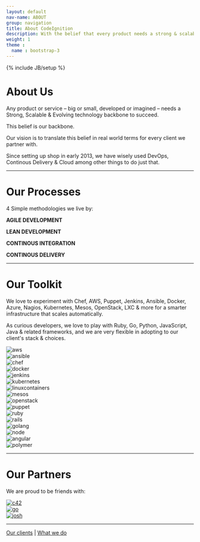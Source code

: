 ```yaml
---
layout: default
nav-name: ABOUT
group: navigation
title: About CodeIgnition
description: With the belief that every product needs a strong & scalable technology core, since 2013 CodeIgnition has used Continuous Delivery & Integration and Agile & Lean Development to strengthen Codebases & Infrastructures for clients around the world.
weight: 1
theme :
  name : bootstrap-3
---
```

{% include JB/setup %}

<h1>About Us</h1>
<div class="content-block">
  <div class="text">
    <p>Any product or service – big or small, developed or imagined – needs a Strong, Scalable & Evolving technology backbone to succeed.</p>
    <p>This belief is our backbone.</p>
    <p>Our vision is to translate this belief in real world terms for every client we partner with.</p>
    <p>Since setting up shop in early 2013, we have wisely used DevOps, Continous Delivery & Cloud among other things to do just that.</p>
  </div>
</div>
<hr/>
<div class="content-block">
  <h1 class="purple">Our Processes</h1>
  <p class="text">4 Simple methodologies we live by:</p>
  <p><strong>AGILE DEVELOPMENT</strong></p>
  <p><strong>LEAN DEVELOPMENT</strong></p>
  <p><strong>CONTINOUS INTEGRATION</strong></p>
  <p><strong>CONTINOUS DELIVERY</strong></p>
</div>
<hr/>
<div class="content-block">
  <h1 class="purple">Our Toolkit</h1>
  <div class="text">
    <p>We love to experiment with Chef, AWS, Puppet, Jenkins, Ansible, Docker, Azure, Nagios, Kubernetes, Mesos, OpenStack, LXC & more for a smarter infrastructure that scales automatically.</p>
    <p>As curious developers, we love to play with Ruby, Go, Python, JavaScript, Java & related frameworks, and we are very flexible in adopting to our client's stack & choices.</p>
  </div>
  <div class="row">
    <div class="col-md-2 col-md-offset-1"><img alt="aws" class="img-responsive" src="{{ ASSET_PATH }}/images/aws.png"></div>
    <div class="col-md-2"><img alt="ansible" class="img-responsive" src="{{ ASSET_PATH }}/images/ansible.png"></div>
    <div class="col-md-2"><img alt="chef" class="img-responsive" src="{{ ASSET_PATH }}/images/chef.png"></div>
    <div class="col-md-2"><img alt="docker" class="img-responsive" src="{{ ASSET_PATH }}/images/docker.png"></div>
    <div class="col-md-2"><img alt="jenkins" class="img-responsive" src="{{ ASSET_PATH }}/images/jenkins.png"></div>
  </div>
  <div class="row">
    <div class="col-md-2 col-md-offset-1"><img alt="kubernetes" class="img-responsive" src="{{ ASSET_PATH }}/images/kubernetes.png"></div>
    <div class="col-md-2"><img alt="linuxcontainers" class="img-responsive" src="{{ ASSET_PATH }}/images/linuxcontainers.png"></div>
    <div class="col-md-2"><img alt="mesos" class="img-responsive" src="{{ ASSET_PATH }}/images/apache-mesos.png"></div>
    <div class="col-md-2"><img alt="openstack" class="img-responsive" src="{{ ASSET_PATH }}/images/openstack.png"></div>
    <div class="col-md-2"><img alt="puppet" class="img-responsive" src="{{ ASSET_PATH }}/images/puppetlabs.png"></div>
  </div>
  <div class="row">
    <div class="col-md-6">
      <div class="col-md-4"><img alt="ruby" class="img-responsive" src="{{ ASSET_PATH }}/images/ruby.png"></div>
      <div class="col-md-4"><img alt="rails" class="img-responsive" src="{{ ASSET_PATH }}/images/rails.png"></div>
      <div class="col-md-4"><img alt="golang" class="img-responsive" src="{{ ASSET_PATH }}/images/golang.png"></div>
    </div>
    <div class="col-md-6">
      <div class="col-md-4"><img alt="node" class="img-responsive" src="{{ ASSET_PATH }}/images/node.png"></div>
      <div class="col-md-4"><img alt="angular" class="img-responsive" src="{{ ASSET_PATH }}/images/angular.png"></div>
      <div class="col-md-4"><img alt="polymer" class="img-responsive" src="{{ ASSET_PATH }}/images/polymer.png"></div>
    </div>
  </div>
</div>
<hr/>
<div class="content-block">
  <h1 class="purple">Our Partners</h1>
  <p class="text">We are proud to be friends with:</p>
  <div class="row">
    <div class="col-md-9 col-md-offset-2">
      <div class="col-md-3"><a href="http://c42.in/" target="_blank" onclick="trackOutboundLink('http://c42.in'); return false;"><img alt="c42" class="img-responsive" src="{{ ASSET_PATH }}/images/c42logo.png"></a></div>
      <div class="col-md-3"><a href="http://www.go.cd/" target="_blank" onclick="trackOutboundLink('http://www.go.cd'); return false;"><img alt="go" class="img-responsive" src="{{ ASSET_PATH }}/images/gocd.png"></a></div>
      <div class="col-md-3"><a href="http://www.joshsoftware.com/" target="_blank" onclick="trackOutboundLink('http://www.joshsoftware.com'); return false;"><img alt="josh" class="img-responsive" src="{{ ASSET_PATH }}/images/josh.png"></a></div>
    </div>
  </div>
</div>
<hr/>
<div class="content-block">
  <p class="text">
    <a href="http://codeignition.co/clients.html">Our clients</a>
    |
    <a href="http://codeignition.co/services.html">What we do</a>
  </p>
</div>
